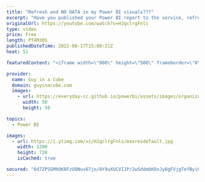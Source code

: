 ```yaml
---
title: "Refresh and NO DATA in my Power BI visuals???"
excerpt: "Have you published your Power BI report to the service, refresh the data, and the visuals go blank? Patrick may have an answer for you.  Troubleshooting refresh scenarios https://docs.microsoft.com/power-bi/connect-data/refresh-troubleshooting-refresh-scenarios  Data types in Power BI Desktop https://docs.microsoft.com/power-bi/connect-data/desktop-data-types"
originalUrl: https://youtube.com/watch?v=HJgclrgFnls
type: video
price: Free
length: PT4M30S
publishedDateTime: 2022-08-17T15:00:21Z
heat: 51

featuredContent: "<iframe width=\"800\" height=\"500\" frameborder=\"0\" src=\"https://www.youtube.com/embed/HJgclrgFnls\" allow=\"accelerometer; autoplay; encrypted-media; gyroscope; picture-in-picture\" allowfullscreen></iframe>"

provider:
  name: Guy in a Cube
  domain: guyinacube.com
  images:
    - url: https://everyday-cc.github.io/powerbi/assets/images/organizations/guyinacube.com-50x50.jpg
      width: 50
      height: 50

topics:
  - Power BI

images:
  - url: https://i.ytimg.com/vi/HJgclrgFnls/maxresdefault.jpg
    width: 1280
    height: 720
    isCached: true

secured: "6d7ZPSGMhOK8FzUONuv67jo/8Y9uXUCVIJP/2wSddmbKOxJy8gFVjgTefByiQy0A3bTHprFxfFQHB9u2TyOOD+VPVvk/Z4KHRIbFGupI2gbQXddQpB9L3M7zYQjf7TcW9EH30vDaZjk6Jg8DdW+8z5hxTD7xIm40KD6Gd3+vVEhGpeddAwZoqBFtieg6PUm8snFr89SI2ovaiYsSXDTqoyM6FeUec5uDFQHmnI14A07Z5wrHtM4uT+lkFH6VawY8woSOxpA4yPXKoj0yJcpBQVOE2jaJv1ozqTi6DbWLpTDsE5bDMOD2exnsGpPew5wg5uiB4LgaqTstK1VQJTblCr7R9LRDKcXehBkO0ikf9F3yN4jU319o5tt+EXUVCEXTYoL2Fu4XP1KHya9FhF318CKF2lTmhWawJfDcxUkcbVk=;emqOPToDjViYd6uYjVhflg=="
---
```


